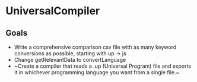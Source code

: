 # UniversalCompiler
## Goals
* Write a comprehensive comparison csv file with as many keyword conversions as possible, starting with up -> js
* Change getRelevantData to convertLanguage
* ~Create a compiler that reads a .up (Universal Program) file and exports it in whichever programming language you want from a single file.~
